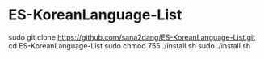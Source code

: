 # ES-KoreanLanguage-List


sudo git clone https://github.com/sana2dang/ES-KoreanLanguage-List.git
cd ES-KoreanLanguage-List
sudo chmod 755 ./install.sh
sudo ./install.sh
